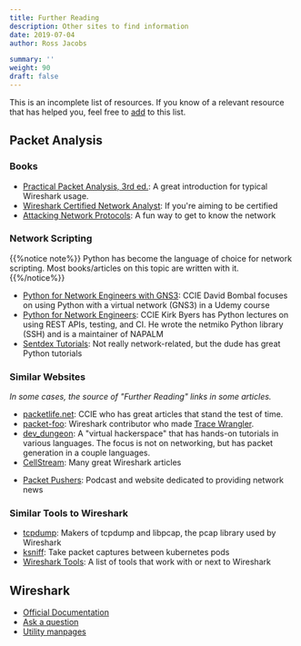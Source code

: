 ```yaml
---
title: Further Reading
description: Other sites to find information
date: 2019-07-04
author: Ross Jacobs

summary: ''
weight: 90
draft: false
---
```


This is an incomplete list of resources. If you know of a relevant resource that has helped you, feel free to [add](https://github.com/pocc/tshark.dev/blob/master/content/nextsteps/links.md) to this list.

## Packet Analysis

### Books

- [Practical Packet Analysis, 3rd ed.](https://nostarch.com/packetanalysis3): A great introduction for typical Wireshark usage.
- [Wireshark Certified Network Analyst](https://www.amazon.com/Wireshark-Certified-Network-Analyst-Second/dp/1893939901): If you're aiming to be certified
- [Attacking Network Protocols](https://nostarch.com/networkprotocols): A fun way to get to know the network

### Network Scripting

{{%notice note%}}
<i class="fab fa-python"></i> Python has become the language of choice for network scripting. Most books/articles on this topic are written with it.
{{%/notice%}}

- [Python for Network Engineers with GNS3](https://www.youtube.com/watch?v=s6SIVc7C5U0): CCIE David Bombal focuses on using Python with a virtual network (GNS3) in a Udemy course
- [Python for Network Engineers](https://pynet.twb-tech.com/): CCIE Kirk Byers has Python lectures on using REST APIs, testing, and CI. He wrote the netmiko Python library (SSH) and is a maintainer of NAPALM
- [Sentdex Tutorials](https://www.youtube.com/user/sentdex): Not really network-related, but the dude has great Python tutorials

### Similar Websites

_In some cases, the source of "Further Reading" links in some articles._

- [packetlife.net](https://packetlife.net): CCIE who has great articles that stand the test of time.
- [packet-foo](https://packet-foo.com): Wireshark contributor who made [Trace Wrangler](https://www.tracewrangler.com/).
- [dev_dungeon](https://www.devdungeon.com/): A "virtual hackerspace" that has hands-on tutorials in various languages. The focus is not on networking, but has packet generation in a couple languages.
- [CellStream](https://www.cellstream.com/): Many great Wireshark articles
* [Packet Pushers](https://packetpushers.net/): Podcast and website dedicated to providing network news

### Similar Tools to Wireshark

- [tcpdump](https://www.tcpdump.org/): Makers of tcpdump and libpcap, the pcap library used by Wireshark 
- [ksniff](https://github.com/eldadru/ksniff): Take packet captures between kubernetes pods
- [Wireshark Tools](https://wiki.wireshark.org/Tools): A list of tools that work with or next to Wireshark

## Wireshark

- [Official Documentation](https://www.wireshark.org/docs/)
- [Ask a question](https://ask.wireshark.org)
- [Utility manpages](https://www.wireshark.org/docs/man-pages/)
